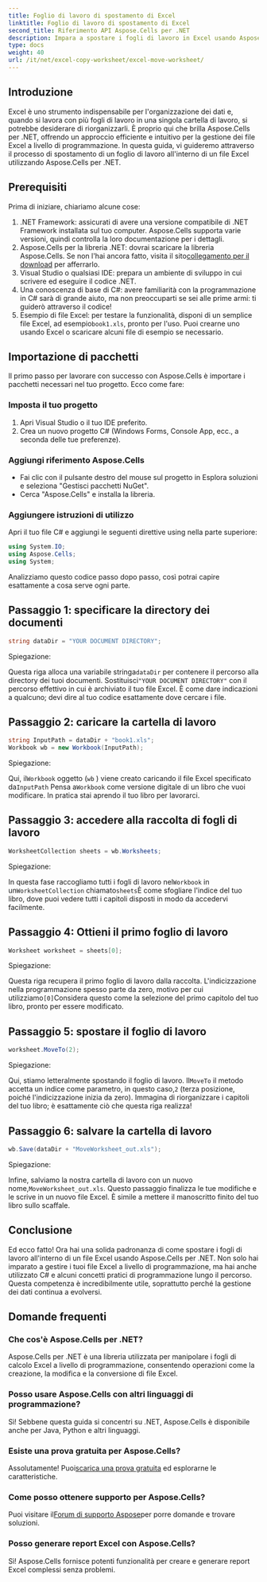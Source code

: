 ```yaml
---
title: Foglio di lavoro di spostamento di Excel
linktitle: Foglio di lavoro di spostamento di Excel
second_title: Riferimento API Aspose.Cells per .NET
description: Impara a spostare i fogli di lavoro in Excel usando Aspose.Cells per .NET nella nostra guida passo-passo. Padroneggia l'arte della programmazione Excel.
type: docs
weight: 40
url: /it/net/excel-copy-worksheet/excel-move-worksheet/
---
```

## Introduzione

Excel è uno strumento indispensabile per l'organizzazione dei dati e, quando si lavora con più fogli di lavoro in una singola cartella di lavoro, si potrebbe desiderare di riorganizzarli. È proprio qui che brilla Aspose.Cells per .NET, offrendo un approccio efficiente e intuitivo per la gestione dei file Excel a livello di programmazione. In questa guida, vi guideremo attraverso il processo di spostamento di un foglio di lavoro all'interno di un file Excel utilizzando Aspose.Cells per .NET.

## Prerequisiti

Prima di iniziare, chiariamo alcune cose:

1. .NET Framework: assicurati di avere una versione compatibile di .NET Framework installata sul tuo computer. Aspose.Cells supporta varie versioni, quindi controlla la loro documentazione per i dettagli.
2.  Aspose.Cells per la libreria .NET: dovrai scaricare la libreria Aspose.Cells. Se non l'hai ancora fatto, visita il sito[collegamento per il download](https://releases.aspose.com/cells/net/) per afferrarlo.
3. Visual Studio o qualsiasi IDE: prepara un ambiente di sviluppo in cui scrivere ed eseguire il codice .NET.
4. Una conoscenza di base di C#: avere familiarità con la programmazione in C# sarà di grande aiuto, ma non preoccuparti se sei alle prime armi: ti guiderò attraverso il codice!
5.  Esempio di file Excel: per testare la funzionalità, disponi di un semplice file Excel, ad esempio`book1.xls`, pronto per l'uso. Puoi crearne uno usando Excel o scaricare alcuni file di esempio se necessario.

## Importazione di pacchetti

Il primo passo per lavorare con successo con Aspose.Cells è importare i pacchetti necessari nel tuo progetto. Ecco come fare:

### Imposta il tuo progetto

1. Apri Visual Studio o il tuo IDE preferito.
2. Crea un nuovo progetto C# (Windows Forms, Console App, ecc., a seconda delle tue preferenze).

### Aggiungi riferimento Aspose.Cells

- Fai clic con il pulsante destro del mouse sul progetto in Esplora soluzioni e seleziona "Gestisci pacchetti NuGet".
- Cerca "Aspose.Cells" e installa la libreria.

### Aggiungere istruzioni di utilizzo

Apri il tuo file C# e aggiungi le seguenti direttive using nella parte superiore:

```csharp
using System.IO;
using Aspose.Cells;
using System;
```

Analizziamo questo codice passo dopo passo, così potrai capire esattamente a cosa serve ogni parte.

## Passaggio 1: specificare la directory dei documenti

```csharp
string dataDir = "YOUR DOCUMENT DIRECTORY";
```

Spiegazione: 

 Questa riga alloca una variabile stringa`dataDir` per contenere il percorso alla directory dei tuoi documenti. Sostituisci`"YOUR DOCUMENT DIRECTORY"` con il percorso effettivo in cui è archiviato il tuo file Excel. È come dare indicazioni a qualcuno; devi dire al tuo codice esattamente dove cercare i file.

## Passaggio 2: caricare la cartella di lavoro

```csharp
string InputPath = dataDir + "book1.xls";
Workbook wb = new Workbook(InputPath);
```

Spiegazione:  

 Qui, il`Workbook` oggetto (`wb` ) viene creato caricando il file Excel specificato da`InputPath` Pensa a`Workbook` come versione digitale di un libro che vuoi modificare. In pratica stai aprendo il tuo libro per lavorarci.

## Passaggio 3: accedere alla raccolta di fogli di lavoro

```csharp
WorksheetCollection sheets = wb.Worksheets;
```

Spiegazione:  

 In questa fase raccogliamo tutti i fogli di lavoro nel`Workbook` in un`WorksheetCollection` chiamato`sheets`È come sfogliare l'indice del tuo libro, dove puoi vedere tutti i capitoli disposti in modo da accedervi facilmente.

## Passaggio 4: Ottieni il primo foglio di lavoro

```csharp
Worksheet worksheet = sheets[0];
```

Spiegazione:  

Questa riga recupera il primo foglio di lavoro dalla raccolta. L'indicizzazione nella programmazione spesso parte da zero, motivo per cui utilizziamo`[0]`Considera questo come la selezione del primo capitolo del tuo libro, pronto per essere modificato.

## Passaggio 5: spostare il foglio di lavoro

```csharp
worksheet.MoveTo(2);
```

Spiegazione:  

 Qui, stiamo letteralmente spostando il foglio di lavoro. Il`MoveTo` il metodo accetta un indice come parametro, in questo caso,`2` (terza posizione, poiché l'indicizzazione inizia da zero). Immagina di riorganizzare i capitoli del tuo libro; è esattamente ciò che questa riga realizza!

## Passaggio 6: salvare la cartella di lavoro

```csharp
wb.Save(dataDir + "MoveWorksheet_out.xls");
```

Spiegazione:  

 Infine, salviamo la nostra cartella di lavoro con un nuovo nome,`MoveWorksheet_out.xls`. Questo passaggio finalizza le tue modifiche e le scrive in un nuovo file Excel. È simile a mettere il manoscritto finito del tuo libro sullo scaffale.

## Conclusione

Ed ecco fatto! Ora hai una solida padronanza di come spostare i fogli di lavoro all'interno di un file Excel usando Aspose.Cells per .NET. Non solo hai imparato a gestire i tuoi file Excel a livello di programmazione, ma hai anche utilizzato C# e alcuni concetti pratici di programmazione lungo il percorso. Questa competenza è incredibilmente utile, soprattutto perché la gestione dei dati continua a evolversi.

## Domande frequenti

### Che cos'è Aspose.Cells per .NET?
Aspose.Cells per .NET è una libreria utilizzata per manipolare i fogli di calcolo Excel a livello di programmazione, consentendo operazioni come la creazione, la modifica e la conversione di file Excel.

### Posso usare Aspose.Cells con altri linguaggi di programmazione?
Sì! Sebbene questa guida si concentri su .NET, Aspose.Cells è disponibile anche per Java, Python e altri linguaggi.

### Esiste una prova gratuita per Aspose.Cells?
 Assolutamente! Puoi[scarica una prova gratuita](https://releases.aspose.com/) ed esplorarne le caratteristiche.

### Come posso ottenere supporto per Aspose.Cells?
 Puoi visitare il[Forum di supporto Aspose](https://forum.aspose.com/c/cells/9)per porre domande e trovare soluzioni.

### Posso generare report Excel con Aspose.Cells?
Sì! Aspose.Cells fornisce potenti funzionalità per creare e generare report Excel complessi senza problemi.